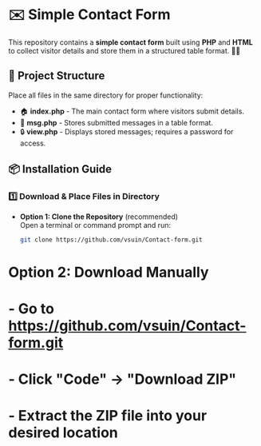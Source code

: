 # ✉️ Simple Contact Form

This repository contains a **simple contact form** built using **PHP** and **HTML** to collect visitor details and store them in a structured table format. 📝✨

## 📁 Project Structure

Place all files in the same directory for proper functionality:
- 🏠 **index.php** - The main contact form where visitors submit details.
- 📄 **msg.php** - Stores submitted messages in a table format.
- 🔒 **view.php** - Displays stored messages; requires a password for access.

## 📦 Installation Guide

### 1️⃣ **Download & Place Files in Directory**
- **Option 1: Clone the Repository** (recommended)  
  Open a terminal or command prompt and run:  
  ```sh
  git clone https://github.com/vsuin/Contact-form.git
  
# Option 2: Download Manually
# - Go to https://github.com/vsuin/Contact-form.git
# - Click "Code" → "Download ZIP"
# - Extract the ZIP file into your desired location
